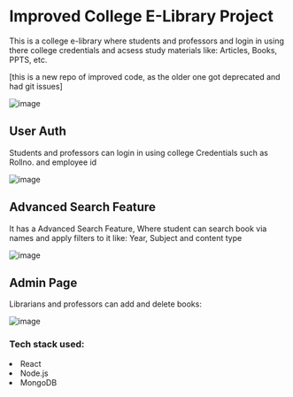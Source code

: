 <h1>Improved College E-Library Project</h1>

This is a college e-library where students and professors and login in using there college credentials
and acsess study materials like: Articles, Books, PPTS, etc.

[this is a new repo of improved code, as the older one got deprecated and had git issues]

![image](https://github.com/AdityaBhate/Improved-E-Library-/assets/98549181/d65cff35-e6a9-45f3-aa95-a0fc5b228338)

<h2>User Auth</h2>
Students and professors can login in using college Credentials such as Rollno. and employee id<br/>

![image](https://user-images.githubusercontent.com/98549181/222887043-65578b53-11c3-4c68-89b2-c053254e881c.png)

<h2>Advanced Search Feature</h2>
It has a Advanced Search Feature, Where student can search book via names and apply filters to it like: Year, Subject
and content type<br/>

![image](https://user-images.githubusercontent.com/98549181/222887229-d45327a7-f11c-41e9-ba6d-63bf661d299f.png)

<h2>Admin Page</h2>
Librarians and professors can add and delete books:<br/>

![image](https://user-images.githubusercontent.com/98549181/222887338-2f709704-eb6c-4105-a54b-3a64b0d339da.png)

<h3>Tech stack used:</h3>

<li>React</li>
<li>Node.js</li>
<li>MongoDB</li>
